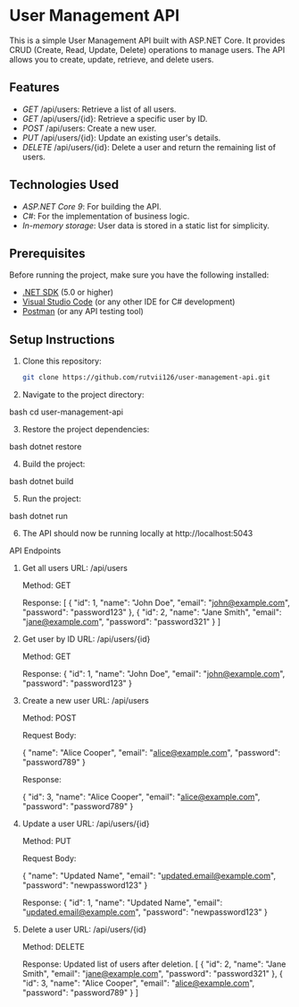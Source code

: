 # User Management API

This is a simple User Management API built with ASP.NET Core. It provides CRUD (Create, Read, Update, Delete) operations to manage users. The API allows you to create, update, retrieve, and delete users.

## Features

- _GET_ /api/users: Retrieve a list of all users.
- _GET_ /api/users/{id}: Retrieve a specific user by ID.
- _POST_ /api/users: Create a new user.
- _PUT_ /api/users/{id}: Update an existing user's details.
- _DELETE_ /api/users/{id}: Delete a user and return the remaining list of users.

## Technologies Used

- _ASP.NET Core 9_: For building the API.
- _C#_: For the implementation of business logic.
- _In-memory storage_: User data is stored in a static list for simplicity.

## Prerequisites

Before running the project, make sure you have the following installed:

- [.NET SDK](https://dotnet.microsoft.com/download/dotnet) (5.0 or higher)
- [Visual Studio Code](https://code.visualstudio.com/) (or any other IDE for C# development)
- [Postman](https://www.postman.com/) (or any API testing tool)

## Setup Instructions

1. Clone this repository:

   ```bash
   git clone https://github.com/rutvii126/user-management-api.git

   ```

2. Navigate to the project directory:

bash cd user-management-api

3. Restore the project dependencies:

bash dotnet restore

4. Build the project:

bash dotnet build

5. Run the project:

bash dotnet run

6. The API should now be running locally at http://localhost:5043

API Endpoints

1. Get all users
   URL: /api/users

   Method: GET

   Response:
   [
      {
      "id": 1,
      "name": "John Doe",
      "email": "john@example.com",
      "password": "password123"
      },
      {
      "id": 2,
      "name": "Jane Smith",
      "email": "jane@example.com",
      "password": "password321"
      }
   ] 
2. Get user by ID
   URL: /api/users/{id}

   Method: GET

   Response:
      {
      "id": 1,
      "name": "John Doe",
      "email": "john@example.com",
      "password": "password123"
      }

3. Create a new user
   URL: /api/users

   Method: POST

   Request Body:

   {
   "name": "Alice Cooper",
   "email": "alice@example.com",
   "password": "password789"
   }

   Response:

   {
   "id": 3,
   "name": "Alice Cooper",
   "email": "alice@example.com",
   "password": "password789"
   } 

4. Update a user
   URL: /api/users/{id}

   Method: PUT

   Request Body:

   {
   "name": "Updated Name",
   "email": "updated.email@example.com",
   "password": "newpassword123"
   }


   Response: 
   {
   "id": 1,
   "name": "Updated Name",
   "email": "updated.email@example.com",
   "password": "newpassword123"
   }


5. Delete a user
   URL: /api/users/{id}

   Method: DELETE

   Response: Updated list of users after deletion.
   [
   {
   "id": 2,
   "name": "Jane Smith",
   "email": "jane@example.com",
   "password": "password321"
   },
   {
   "id": 3,
   "name": "Alice Cooper",
   "email": "alice@example.com",
   "password": "password789"
   }
   ]
